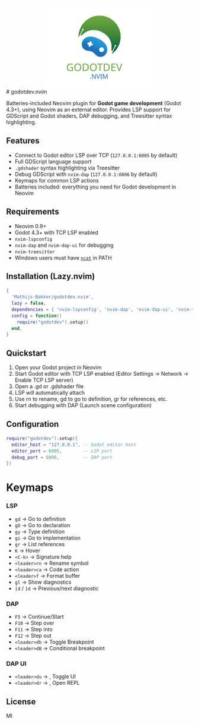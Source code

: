 <div align="center"><img src="assets/godotdev-nvim-logo.svg" width="300"></div>
# godotdev.nvim

Batteries-included Neovim plugin for **Godot game development** (Godot 4.3+), using Neovim as an external editor. Provides LSP support for GDScript and Godot shaders, DAP debugging, and Treesitter syntax highlighting.

## Features

- Connect to Godot editor LSP over TCP (`127.0.0.1:6005` by default)
- Full GDScript language support
- `.gdshader` syntax highlighting via Treesitter
- Debug GDScript with `nvim-dap` (`127.0.0.1:6006` by default)
- Keymaps for common LSP actions
- Batteries included: everything you need for Godot development in Neovim

## Requirements

- Neovim 0.9+  
- Godot 4.3+ with TCP LSP enabled  
- `nvim-lspconfig`  
- `nvim-dap` and `nvim-dap-ui` for debugging  
- `nvim-treesitter`  
- Windows users must have [`ncat`](https://nmap.org/ncat/) in PATH

## Installation (Lazy.nvim)

```lua
{
  'Mathijs-Bakker/godotdev.nvim',
  lazy = false,
  dependencies = { 'nvim-lspconfig', 'nvim-dap', 'nvim-dap-ui', 'nvim-treesitter' },
  config = function()
    require("godotdev").setup()
  end,
}
```
## Quickstart

1. Open your Godot project in Neovim
1. Start Godot editor with TCP LSP enabled (Editor Settings → Network → Enable TCP LSP server)
1. Open a .gd or .gdshader file
1. LSP will automatically attach
1. Use <leader>rn to rename, gd to go to definition, gr for references, etc.
1. Start debugging with DAP (Launch scene configuration)

## Configuration

```lua
require("godotdev").setup({
  editor_host = "127.0.0.1", -- Godot editor host
  editor_port = 6005,        -- LSP port
  debug_port = 6006,         -- DAP port
})
```
# Keymaps

### LSP
- `gd` → Go to definition
- `gD` → Go to declaration
- `gy` → Type definition
- `gi` → Go to implementation
- `gr` → List references
- `K` → Hover
- `<C-k>` → Signature help
- `<leader>rn` → Rename symbol
- `<leader>ca` → Code action
- `<leader>f` → Format buffer
- `gl` → Show diagnostics
- `[d` / `]d` → Previous/next diagnostic

### DAP
- `F5` -> Continue/Start
- `F10` -> Step over
- `F11` -> Step into
- `F12` -> Step out
- `<leader>db` -> Toggle Breakpoint
- `<leader>dB` -> Conditional breakpoint

### DAP UI
- `<leader>du` -> , Toggle UI 
- `<leader>dr` -> , Open REPL


## License

MI
